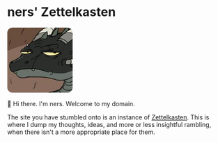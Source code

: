 # ners' Zettelkasten

<img class="header-logo" style="border-radius:8%;" src="./static/ners.jpg"/>

:wave: Hi there. I'm ners. Welcome to my domain.

The site you have stumbled onto is an instance of [Zettelkasten].
This is where I dump my thoughts, ideas, and more or less insightful rambling, when there isn't a more appropriate place for them.

[Zettelkasten]: https://en.wikipedia.org/wiki/Zettelkasten
